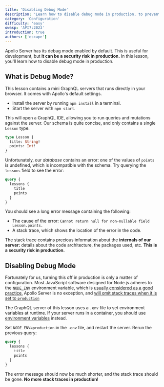 ```yaml
---
title: 'Disabling Debug Mode'
description: 'Learn how to disable debug mode in production, to prevent information disclosure.'
category: 'Configuration'
difficulty: 'easy'
owasp: 'API7:2023'
introduction: true
authors: ['escape']
---
```


Apollo Server has its debug mode enabled by default. This is useful for development, but **it can be a security risk in production.** In this lesson, you'll learn how to disable debug mode in production.

## What is Debug Mode?

This lesson contains a mini GraphQL servers that runs directly in your browser. It comes with Apollo's default settings.

- Install the server by running `npm install` in a terminal.
- Start the server with `npm start`.

This will open a GraphQL IDE, allowing you to run queries and mutations against the server. Our schema is quite concise, and only contains a single `Lesson` type.

```graphql
type Lesson {
  title: String!
  points: Int!
}
```

Unfortunately, our _database_ contains an error: one of the values of `points` is undefined, which is incompatible with the schema. Try querying the `lessons` field to see the error:

```graphql
query {
  lessons {
    title
    points
  }
}
```

You should see a long error message containing the following:

- The cause of the error: `Cannot return null for non-nullable field Lesson.points.`
- A stack trace, which shows the location of the error in the code.

The stack trace contains precious information about the **internals of our server:** details about the code architecture, the packages used, etc. **This is a security risk in production.**

## Disabling Debug Mode

Fortunately for us, turning this off in production is only a matter of configuration. Most JavaScript software designed for Node.js adheres to the [`NODE_ENV`](https://nodejs.dev/en/learn/nodejs-the-difference-between-development-and-production/) environment variable, which is [usually considered as a good practice.](https://12factor.net/config) Apollo Server is no exception, and [will omit stack traces when it is set to `production`](https://www.apollographql.com/docs/apollo-server/data/errors/#omitting-or-including-stacktrace)

The GraphQL server of this lesson uses a `.env` file to set environment variables at runtime. If your server runs in a container, you should use [environment variables](https://docs.docker.com/compose/environment-variables/) instead.

Set `NODE_ENV=production` in the `.env` file, and restart the server. Rerun the previous query:

```graphql
query {
  lessons {
    title
    points
  }
}
```

The error message should now be much shorter, and the stack trace should be gone. **No more stack traces in production!**
